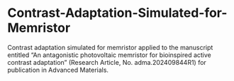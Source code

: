 # Contrast-Adaptation-Simulated-for-Memristor
Contrast adaptation simulated for memristor applied to the manuscript entitled “An antagonistic photovoltaic memristor for bioinspired active contrast adaptation” (Research Article, No. adma.202409844R1) for publication in Advanced Materials.
